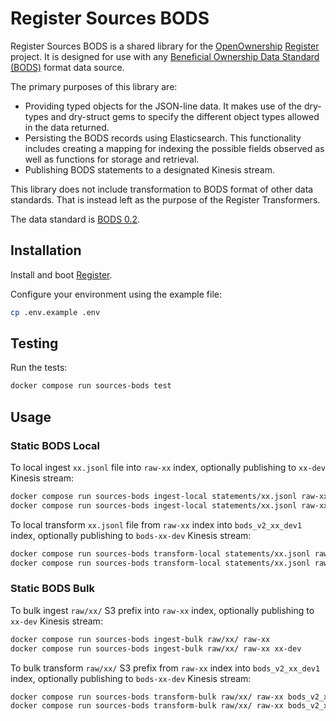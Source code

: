 # Register Sources BODS

Register Sources BODS is a shared library for the [OpenOwnership](https://www.openownership.org/en/) [Register](https://github.com/openownership/register) project.
It is designed for use with any [Beneficial Ownership Data Standard (BODS)](https://www.openownership.org/en/topics/beneficial-ownership-data-standard/) format data source.

The primary purposes of this library are:

- Providing typed objects for the JSON-line data. It makes use of the dry-types and dry-struct gems to specify the different object types allowed in the data returned.
- Persisting the BODS records using Elasticsearch. This functionality includes creating a mapping for indexing the possible fields observed as well as functions for storage and retrieval.
- Publishing BODS statements to a designated Kinesis stream.

This library does not include transformation to BODS format of other data standards. That is instead left as the purpose of the Register Transformers.

The data standard is [BODS 0.2](https://standard.openownership.org/en/0.2.0/schema/schema-browser.html).

## Installation

Install and boot [Register](https://github.com/openownership/register).

Configure your environment using the example file:

```sh
cp .env.example .env
```

## Testing

Run the tests:

```sh
docker compose run sources-bods test
```

## Usage

### Static BODS Local

To local ingest `xx.jsonl` file into `raw-xx` index, optionally publishing to `xx-dev` Kinesis stream:

```sh
docker compose run sources-bods ingest-local statements/xx.jsonl raw-xx
docker compose run sources-bods ingest-local statements/xx.jsonl raw-xx xx-dev
```

To local transform `xx.jsonl` file from `raw-xx` index into `bods_v2_xx_dev1` index, optionally publishing to `bods-xx-dev` Kinesis stream:

```sh
docker compose run sources-bods transform-local statements/xx.jsonl raw-xx bods_v2_xx_dev1
docker compose run sources-bods transform-local statements/xx.jsonl raw-xx bods_v2_xx_dev1 bods-xx-dev
```

### Static BODS Bulk

To bulk ingest `raw/xx/` S3 prefix into `raw-xx` index, optionally publishing to `xx-dev` Kinesis stream:

```sh
docker compose run sources-bods ingest-bulk raw/xx/ raw-xx
docker compose run sources-bods ingest-bulk raw/xx/ raw-xx xx-dev
```

To bulk transform `raw/xx/` S3 prefix from `raw-xx` index into `bods_v2_xx_dev1` index, optionally publishing to `bods-xx-dev` Kinesis stream:

```sh
docker compose run sources-bods transform-bulk raw/xx/ raw-xx bods_v2_xx_dev1
docker compose run sources-bods transform-bulk raw/xx/ raw-xx bods_v2_xx_dev1 bods-xx-dev
```

